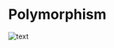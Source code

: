 # Polymorphism

![text](https://media.geeksforgeeks.org/wp-content/uploads/20230127192347/Types-of-poymorphism.png)
